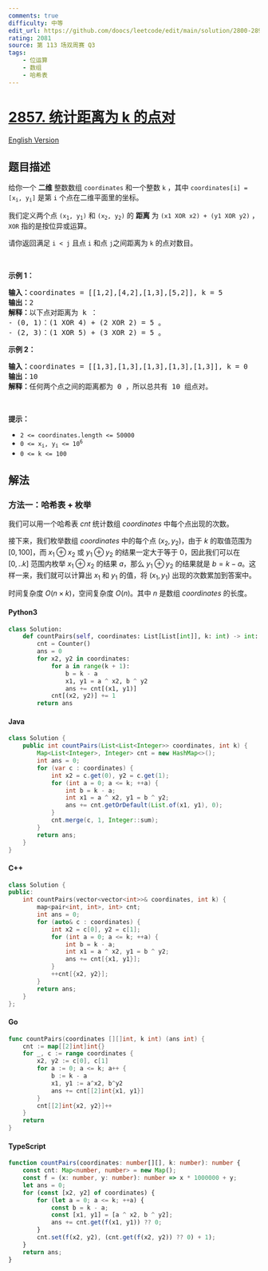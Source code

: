 ```yaml
---
comments: true
difficulty: 中等
edit_url: https://github.com/doocs/leetcode/edit/main/solution/2800-2899/2857.Count%20Pairs%20of%20Points%20With%20Distance%20k/README.md
rating: 2081
source: 第 113 场双周赛 Q3
tags:
    - 位运算
    - 数组
    - 哈希表
---
```


<!-- problem:start -->

# [2857. 统计距离为 k 的点对](https://leetcode.cn/problems/count-pairs-of-points-with-distance-k)

[English Version](/solution/2800-2899/2857.Count%20Pairs%20of%20Points%20With%20Distance%20k/README_EN.md)

## 题目描述

<!-- description:start -->

<p>给你一个 <strong>二维</strong>&nbsp;整数数组&nbsp;<code>coordinates</code>&nbsp;和一个整数&nbsp;<code>k</code>&nbsp;，其中&nbsp;<code>coordinates[i] = [x<sub>i</sub>, y<sub>i</sub>]</code>&nbsp;是第 <code>i</code>&nbsp;个点在二维平面里的坐标。</p>

<p>我们定义两个点&nbsp;<code>(x<sub>1</sub>, y<sub>1</sub>)</code>&nbsp;和&nbsp;<code>(x<sub>2</sub>, y<sub>2</sub>)</code>&nbsp;的 <strong>距离</strong>&nbsp;为&nbsp;<code>(x1 XOR x2) + (y1 XOR y2)</code> ，<code>XOR</code>&nbsp;指的是按位异或运算。</p>

<p>请你返回满足<em>&nbsp;</em><code>i &lt; j</code><em>&nbsp;</em>且点<em>&nbsp;</em><code>i</code><em> </em>和点<em>&nbsp;</em><code>j</code>之间距离为<em>&nbsp;</em><code>k</code>&nbsp;的点对数目。</p>

<p>&nbsp;</p>

<p><strong class="example">示例 1：</strong></p>

<pre>
<b>输入：</b>coordinates = [[1,2],[4,2],[1,3],[5,2]], k = 5
<b>输出：</b>2
<b>解释：</b>以下点对距离为 k ：
- (0, 1)：(1 XOR 4) + (2 XOR 2) = 5 。
- (2, 3)：(1 XOR 5) + (3 XOR 2) = 5 。
</pre>

<p><strong class="example">示例 2：</strong></p>

<pre>
<b>输入：</b>coordinates = [[1,3],[1,3],[1,3],[1,3],[1,3]], k = 0
<b>输出：</b>10
<b>解释：</b>任何两个点之间的距离都为 0 ，所以总共有 10 组点对。
</pre>

<p>&nbsp;</p>

<p><strong>提示：</strong></p>

<ul>
	<li><code>2 &lt;= coordinates.length &lt;= 50000</code></li>
	<li><code>0 &lt;= x<sub>i</sub>, y<sub>i</sub> &lt;= 10<sup>6</sup></code></li>
	<li><code>0 &lt;= k &lt;= 100</code></li>
</ul>

<!-- description:end -->

## 解法

<!-- solution:start -->

### 方法一：哈希表 + 枚举

我们可以用一个哈希表 $cnt$ 统计数组 $coordinates$ 中每个点出现的次数。

接下来，我们枚举数组 $coordinates$ 中的每个点 $(x_2, y_2)$，由于 $k$ 的取值范围为 $[0, 100]$，而 $x_1 \oplus x_2$ 或 $y_1 \oplus y_2$ 的结果一定大于等于 $0$，因此我们可以在 $[0,..k]$ 范围内枚举 $x_1 \oplus x_2$ 的结果 $a$，那么 $y_1 \oplus y_2$ 的结果就是 $b = k - a$。这样一来，我们就可以计算出 $x_1$ 和 $y_1$ 的值，将 $(x_1, y_1)$ 出现的次数累加到答案中。

时间复杂度 $O(n \times k)$，空间复杂度 $O(n)$。其中 $n$ 是数组 $coordinates$ 的长度。

<!-- tabs:start -->

#### Python3

```python
class Solution:
    def countPairs(self, coordinates: List[List[int]], k: int) -> int:
        cnt = Counter()
        ans = 0
        for x2, y2 in coordinates:
            for a in range(k + 1):
                b = k - a
                x1, y1 = a ^ x2, b ^ y2
                ans += cnt[(x1, y1)]
            cnt[(x2, y2)] += 1
        return ans
```

#### Java

```java
class Solution {
    public int countPairs(List<List<Integer>> coordinates, int k) {
        Map<List<Integer>, Integer> cnt = new HashMap<>();
        int ans = 0;
        for (var c : coordinates) {
            int x2 = c.get(0), y2 = c.get(1);
            for (int a = 0; a <= k; ++a) {
                int b = k - a;
                int x1 = a ^ x2, y1 = b ^ y2;
                ans += cnt.getOrDefault(List.of(x1, y1), 0);
            }
            cnt.merge(c, 1, Integer::sum);
        }
        return ans;
    }
}
```

#### C++

```cpp
class Solution {
public:
    int countPairs(vector<vector<int>>& coordinates, int k) {
        map<pair<int, int>, int> cnt;
        int ans = 0;
        for (auto& c : coordinates) {
            int x2 = c[0], y2 = c[1];
            for (int a = 0; a <= k; ++a) {
                int b = k - a;
                int x1 = a ^ x2, y1 = b ^ y2;
                ans += cnt[{x1, y1}];
            }
            ++cnt[{x2, y2}];
        }
        return ans;
    }
};
```

#### Go

```go
func countPairs(coordinates [][]int, k int) (ans int) {
	cnt := map[[2]int]int{}
	for _, c := range coordinates {
		x2, y2 := c[0], c[1]
		for a := 0; a <= k; a++ {
			b := k - a
			x1, y1 := a^x2, b^y2
			ans += cnt[[2]int{x1, y1}]
		}
		cnt[[2]int{x2, y2}]++
	}
	return
}
```

#### TypeScript

```ts
function countPairs(coordinates: number[][], k: number): number {
    const cnt: Map<number, number> = new Map();
    const f = (x: number, y: number): number => x * 1000000 + y;
    let ans = 0;
    for (const [x2, y2] of coordinates) {
        for (let a = 0; a <= k; ++a) {
            const b = k - a;
            const [x1, y1] = [a ^ x2, b ^ y2];
            ans += cnt.get(f(x1, y1)) ?? 0;
        }
        cnt.set(f(x2, y2), (cnt.get(f(x2, y2)) ?? 0) + 1);
    }
    return ans;
}
```

<!-- tabs:end -->

<!-- solution:end -->

<!-- problem:end -->
